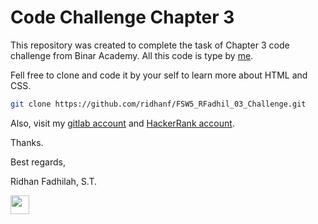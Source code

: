# Code Challenge Chapter 3

This repository was created to complete the task of Chapter 3 code challenge from Binar Academy.
All this code is type by [me](https://www.linkedin.com/in/ridhanf).
 

Fell free to clone and code it by your self to learn more about HTML and CSS.

```sh
git clone https://github.com/ridhanf/FSW5_RFadhil_03_Challenge.git
```

Also, visit my [gitlab account](https://www.gitlab.com/ridhanf) and [HackerRank account](https://www.hackerrank.com/ridhanf).

Thanks.



Best regards,

Ridhan Fadhilah, S.T.

<a href="https://linkedin.com/in/ridhanf" target="_blank"><img src="https://image.flaticon.com/icons/png/512/174/174857.png" height="30"></a> &nbsp; 
